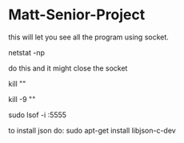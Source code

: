 # Matt-Senior-Project

this will let you see all the program using socket.

netstat -np

do this and it might close the socket

kill "<PID>"
  
kill -9 "<PID>"
  
sudo lsof -i :5555

  
to install json do: sudo apt-get install libjson-c-dev 
